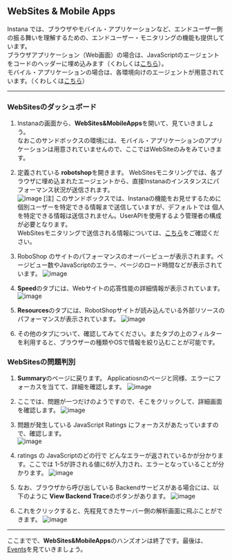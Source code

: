 ## WebSites & Mobile Apps

Instana では、ブラウザやモバイル・アプリケーションなど、エンドユーザー側の振る舞いを理解するための、エンドユーザー・モニタリングの機能も提供しています。  
ブラウザアプリケーション（Web画面）の場合は、JavaScriptのエージェントをコードのヘッダーに埋め込みます（くわしくは[こちら](https://www.instana.com/docs/website_monitoring/#installation)）。  
モバイル・アプリケーションの場合は、各環境向けのエージェントが用意されています。（くわしくは[こちら](https://www.instana.com/docs/mobile_app_monitoring/)）  

---
### WebSitesのダッシュボード
1. Instanaの画面から、**WebSites&MobileApps**を開いて、見ていきましょう。  
なおこのサンドボックスの環境には、モバイル・アプリケーションのアプリケーションは用意されていませんので、ここではWebSiteのみをみていきます。  
1. 定義されている **robotshop**を開きます。
WebSitesモニタリングでは、各ブラウザに埋め込まれたエージェントから、直接Instanaのインスタンスにパフォーマンス状況が送信されます。  
![image](https://user-images.githubusercontent.com/22209835/114339724-d9680180-9b90-11eb-86d7-de14ab79ecab.png)
[注] このサンドボックスでは、Instanaの機能をお見せするために個別ユーザーを特定できる情報まで送信していますが、デフォルトでは 個人を特定できる情報は送信されません。UserAPIを使用するよう管理者の構成が必要となります。  
WebSitesモニタリングで送信される情報については、[こちら](https://www.instana.com/docs/website_monitoring/faq/#what-are-you-doing-with-the-user-data-transmitted-to-instana)をご確認ください。

1. RoboShop のサイトのパフォーマンスのオーバービューが表示されます。ページビュー数やJavaScriptのエラー、ページのロード時間などが表示されています。
![image](https://user-images.githubusercontent.com/22209835/114340185-f5b86e00-9b91-11eb-8c4a-7fb958791cc8.png)
1. **Speed**のタブには、Webサイトの応答性能の詳細情報が表示されています。
![image](https://user-images.githubusercontent.com/22209835/114340337-4def7000-9b92-11eb-8783-3f5affec7814.png)
1. **Resources**のタブには、RobotShopサイトが読み込んでいる外部リソースのパフォーマンスが表示されています。
![image](https://user-images.githubusercontent.com/22209835/114340420-7d05e180-9b92-11eb-939b-b7bfd449c8be.png)
1. その他のタブについて、確認してみてください。またタブの上のフィルターを利用すると、ブラウザーの種類やOSで情報を絞り込むことが可能です。

### WebSitesの問題判別
1. **Summary**のページに戻ります。
Applicatiosnのページと同様、エラーにフォーカスを当てて、詳細を確認します。
![image](https://user-images.githubusercontent.com/22209835/114340607-ef76c180-9b92-11eb-8cf2-34c057a1b5df.png)
1. ここでは、問題が一つだけのようですので、そこをクリックして、詳細画面を確認します。
![image](https://user-images.githubusercontent.com/22209835/114340638-fdc4dd80-9b92-11eb-86da-953437a86baf.png)
1. 問題が発生している JavaScript Ratings にフォーカスがあたっていますので、確認します。  
![image](https://user-images.githubusercontent.com/22209835/114340769-411f4c00-9b93-11eb-9877-478cf78ced2f.png)
1. ratings の JavaScriptのどの行で どんなエラーが返されているかが分かります。ここでは 1-5が許される値に6が入力され、エラーとなっていることが分かります。
![image](https://user-images.githubusercontent.com/22209835/114340851-6f9d2700-9b93-11eb-9d46-9ed484493d71.png)

1. なお、ブラウザから呼び出している Backendサービスがある場合には、以下のように **View Backend Trace**のボタンがあります。
![image](https://user-images.githubusercontent.com/22209835/114341027-ca368300-9b93-11eb-96fb-8c3a374317e0.png)
1. これをクリックすると、先程見てきたサーバー側の解析画面に飛ぶことができます。
![image](https://user-images.githubusercontent.com/22209835/114341141-07027a00-9b94-11eb-92c0-2462f7c4b04e.png)

---
ここまでで、**WebSites&MobileApps**のハンズオンは終了です。最後は、[Events](https://github.com/ICpTrial/InstanaSandbox/blob/main/Events.md)を見ていきましょう。


